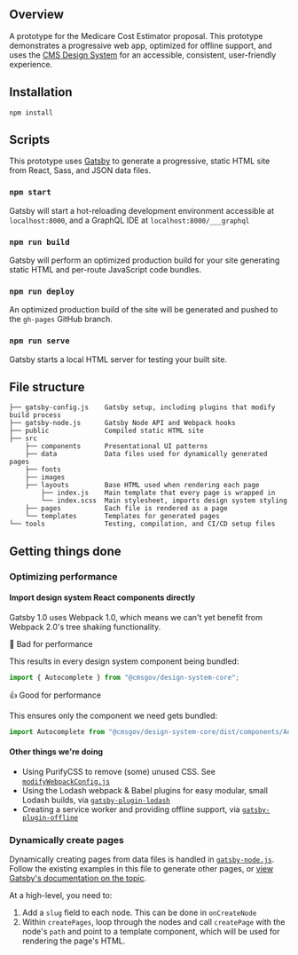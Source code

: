 ## Overview

A prototype for the Medicare Cost Estimator proposal. This prototype demonstrates a progressive web app, optimized for offline support, and uses the [CMS Design System](https://design.cms.gov) for an accessible, consistent, user-friendly experience.

## Installation

```
npm install
```

## Scripts

This prototype uses [Gatsby](https://www.gatsbyjs.org) to generate a progressive, static HTML site from React, Sass, and JSON data files.

### `npm start`

Gatsby will start a hot-reloading development environment accessible at `localhost:8000`, and a GraphQL IDE at `localhost:8000/___graphql`

### `npm run build`

Gatsby will perform an optimized production build for your site generating static HTML and per-route JavaScript code bundles.

### `npm run deploy`

An optimized production build of the site will be generated and pushed to the `gh-pages` GitHub branch.

### `npm run serve`

Gatsby starts a local HTML server for testing your built site.

## File structure

```
├── gatsby-config.js    Gatsby setup, including plugins that modify build process
├── gatsby-node.js      Gatsby Node API and Webpack hooks
├── public              Compiled static HTML site
├── src
    ├── components      Presentational UI patterns
    ├── data            Data files used for dynamically generated pages
    ├── fonts
    ├── images
    ├── layouts         Base HTML used when rendering each page
        ├── index.js    Main template that every page is wrapped in
        └── index.scss  Main stylesheet, imports design system styling
    ├── pages           Each file is rendered as a page
    └── templates       Templates for generated pages
└── tools               Testing, compilation, and CI/CD setup files
```

## Getting things done

### Optimizing performance

#### Import design system React components directly

Gatsby 1.0 uses Webpack 1.0, which means we can't yet benefit from Webpack 2.0's tree shaking functionality.

🛑 Bad for performance

This results in every design system component being bundled:

```js
import { Autocomplete } from "@cmsgov/design-system-core";
```

👍 Good for performance

This ensures only the component we need gets bundled:

```js
import Autocomplete from "@cmsgov/design-system-core/dist/components/Autocomplete/Autocomplete";
```

#### Other things we're doing

* Using PurifyCSS to remove (some) unused CSS. See [`modifyWebpackConfig.js`](tools/gatsby/modifyWebpackConfig.js)
* Using the Lodash webpack & Babel plugins for easy modular, small Lodash builds, via [`gatsby-plugin-lodash`](https://www.npmjs.com/package/gatsby-plugin-lodash)
* Creating a service worker and providing offline support, via [`gatsby-plugin-offline`](https://www.gatsbyjs.org/packages/gatsby-plugin-offline/)

### Dynamically create pages

Dynamically creating pages from data files is handled in [`gatsby-node.js`](gatsby-node.js). Follow the existing examples in this file to generate other pages, or [view Gatsby's documentation on the topic](https://www.gatsbyjs.org/docs/creating-and-modifying-pages/#creating-pages-in-gatsby-nodejs).

At a high-level, you need to:

1. Add a `slug` field to each node. This can be done in `onCreateNode`
2. Within `createPages`, loop through the nodes and call `createPage` with the node's `path` and point to a template component, which will be used for rendering the page's HTML.
